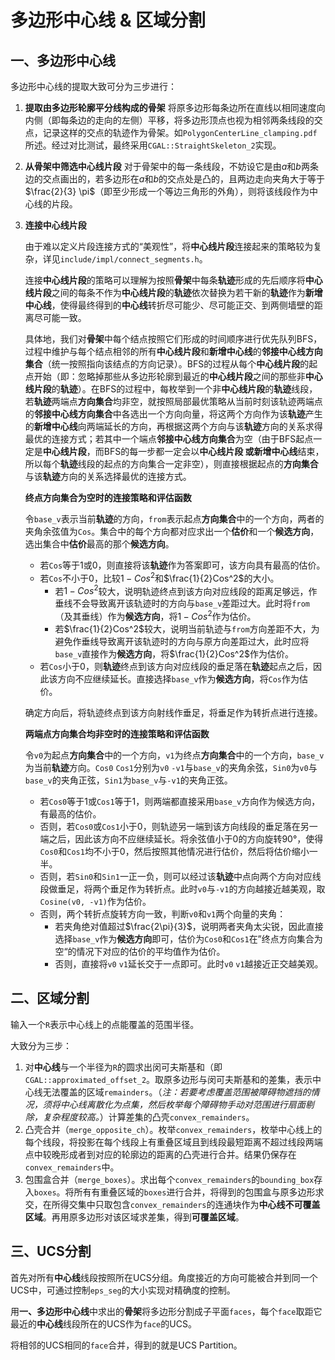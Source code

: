 # 多边形中心线 & 区域分割

## 一、多边形中心线

多边形中心线的提取大致可分为三步进行：

1. **提取由多边形轮廓平分线构成的骨架**
   将原多边形每条边所在直线以相同速度向内侧（即每条边的走向的左侧）平移，将多边形顶点也视为相邻两条线段的交点，记录这样的交点的轨迹作为骨架。如`PolygonCenterLine_clamping.pdf`所述。经过对比测试，最终采用`CGAL::StraightSkeleton_2`实现。

1. **从骨架中筛选中心线片段**
   对于骨架中的每一条线段，不妨设它是由$a$和$b$两条边的交点画出的，若多边形在$a$和$b$的交点处是凸的，且两边走向夹角大于等于$\frac{2}{3} \pi$（即至少形成一个等边三角形的外角），则将该线段作为中心线的片段。

1. **连接中心线片段**

   由于难以定义片段连接方式的“美观性”，将**中心线片段**连接起来的策略较为复杂，详见`include/impl/connect_segments.h`。

   连接**中心线片段**的策略可以理解为按照**骨架**中每条**轨迹**形成的先后顺序将**中心线片段**之间的每条不作为**中心线片段**的**轨迹**依次替换为若干新的**轨迹**作为**新增中心线**，使得最终得到的**中心线**转折尽可能少、尽可能正交、到两侧墙壁的距离尽可能一致。

   具体地，我们对**骨架**中每个结点按照它们形成的时间顺序进行优先队列BFS，过程中维护与每个结点相邻的所有**中心线片段**和**新增中心线**的**邻接中心线方向集合**（统一按照指向该结点的方向记录）。BFS的过程从每个**中心线片段**的起点开始（即：忽略掉那些从多边形轮廓到最近的**中心线片段**之间的那些非**中心线片段**的**轨迹**）。在BFS的过程中，每枚举到一个非**中心线片段**的**轨迹**线段，若**轨迹**两端点**方向集合**均非空，就按照局部最优策略从当前时刻该轨迹两端点的**邻接中心线方向集合**中各选出一个方向向量，将这两个方向作为该**轨迹**产生的**新增中心线**向两端延长的方向，再根据这两个方向与该**轨迹**方向的关系求得最优的连接方式；若其中一个端点**邻接中心线方向集合**为空（由于BFS起点一定是**中心线片段**，而BFS的每一步都一定会以**中心线片段 **或**新增中心线**结束，所以每个**轨迹**线段的起点的方向集合一定非空），则直接根据起点的**方向集合**与该**轨迹**方向的关系选择最优的连接方式。

   **终点方向集合为空时的连接策略和评估函数**

   令`base_v`表示当前**轨迹**的方向，`from`表示起点**方向集合**中的一个方向，两者的夹角余弦值为`Cos`。集合中的每个方向都对应求出一个**估价**和一个**候选方向**，选出集合中**估价**最高的那个**候选方向**。

   - 若`Cos`等于1或0，则直接将该**轨迹**作为答案即可，该方向具有最高的估价。
   - 若`Cos`不小于0，比较$1 - Cos^2$和$\frac{1}{2}Cos^2$的大小。
     - 若$1-Cos^2$较大，说明轨迹终点到该方向对应线段的距离足够远，作垂线不会导致离开该轨迹时的方向与`base_v`差距过大。此时将`from`（及其垂线）作为**候选方向**，将$1-Cos^2$作为估价。
     - 若$\frac{1}{2}Cos^2$较大，说明当前轨迹与`from`方向差距不大，为避免作垂线导致离开该轨迹时的方向与原方向差距过大，此时应将`base_v`直接作为**候选方向**，将$\frac{1}{2}Cos^2$作为估价。
   - 若`Cos`小于0，则**轨迹**终点到该方向对应线段的垂足落在**轨迹**起点之后，因此该方向不应继续延长。直接选择`base_v`作为**候选方向**，将`Cos`作为估价。

   确定方向后，将轨迹终点到该方向射线作垂足，将垂足作为转折点进行连接。

   **两端点方向集合均非空时的连接策略和评估函数**

   令`v0`为起点**方向集合**中的一个方向，`v1`为终点**方向集合**中的一个方向，`base_v`为当前**轨迹**方向。`Cos0` `Cos1`分别为`v0` `-v1`与`base_v`的夹角余弦，`Sin0`为`v0`与`base_v`的夹角正弦，`Sin1`为`base_v`与`-v1`的夹角正弦。
   
   - 若`Cos0`等于1或`Cos1`等于1，则两端都直接采用`base_v`方向作为候选方向，有最高的估价。
   - 否则，若`Cos0`或`Cos1`小于0，则轨迹另一端到该方向线段的垂足落在另一端之后，因此该方向不应继续延长。将余弦值小于0的方向旋转90°，使得`Cos0`和`Cos1`均不小于0，然后按照其他情况进行估价，然后将估价缩小一半。
   - 否则，若`Sin0`和`Sin1`一正一负，则可以经过该**轨迹**中点向两个方向对应线段做垂足，将两个垂足作为转折点。此时`v0`与`-v1`的方向越接近越美观，取`Cosine(v0, -v1)`作为估价。
   - 否则，两个转折点旋转方向一致，判断`v0`和`v1`两个向量的夹角：
     - 若夹角绝对值超过$\frac{2\pi}{3}$，说明两者夹角太尖锐，因此直接选择`base_v`作为**候选方向**即可，估价为`Cos0`和`Cos1`在”终点方向集合为空“的情况下对应的估价的平均值作为估价。
     - 否则，直接将`v0` `v1`延长交于一点即可。此时`v0` `v1`越接近正交越美观。
   

## 二、区域分割

输入一个`R`表示中心线上的点能覆盖的范围半径。

大致分为三步：

1. 对**中心线**与一个半径为`R`的圆求出闵可夫斯基和（即`CGAL::approximated_offset_2`。取原多边形与闵可夫斯基和的差集，表示中心线无法覆盖的区域`remainders`。（*注：若要考虑覆盖范围被障碍物遮挡的情况，须将中心线离散化为点集，然后枚举每个障碍物手动对范围进行扇面剔除，复杂程度较高。*）计算差集的凸壳`convex_remainders`。
1. 凸壳合并（`merge_opposite_ch`）。枚举`convex_remainders`，枚举中心线上的每个线段，将投影在每个线段上有重叠区域且到线段最短距离不超过线段两端点中较晚形成者到对应的轮廓边的距离的凸壳进行合并。结果仍保存在`convex_remainders`中。
1. 包围盒合并（`merge_boxes`）。求出每个`convex_remainders`的`bounding_box`存入`boxes`。将所有有重叠区域的`boxes`进行合并，将得到的包围盒与原多边形求交，在所得交集中只取包含`convex_remainders`的连通块作为**中心线不可覆盖区域**。再用原多边形对该区域求差集，得到**可覆盖区域**。

## 三、UCS分割

首先对所有**中心线**线段按照所在UCS分组。角度接近的方向可能被合并到同一个UCS中，可通过控制`eps_seg`的大小实现对精确度的控制。

用**一、多边形中心线**中求出的**骨架**将多边形分割成子平面`faces`，每个`face`取距它最近的**中心线**线段所在的UCS作为`face`的UCS。

将相邻的UCS相同的`face`合并，得到的就是UCS Partition。
